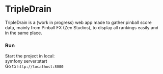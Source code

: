 # TripleDrain
TripleDrain is a (work in progress) web app made to gather pinball score data, mainly from Pinball FX (Zen Studios), to display all rankings easily and in the same place.

### Run
Start the project in local:<br>
symfony server:start <br>
Go to `http://localhost:8000`
